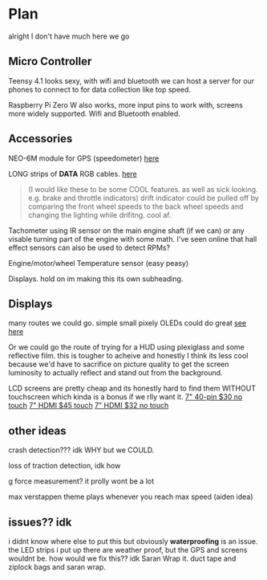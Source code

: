 # Plan

alright I don't have much here we go


## Micro Controller

Teensy 4.1 looks sexy, with wifi and bluetooth we can host a server for our phones to connect to for data collection like top speed.

Raspberry Pi Zero W also works, more input pins to work with, screens more widely supported. Wifi and Bluetooth enabled.


## Accessories

NEO-6M module for GPS (speedometer) [here](https://www.amazon.com/Microcontroller-Compatible-Sensitivity-Navigation-Positioning/dp/B07P8YMVNT?th=1)

LONG strips of **DATA** RGB cables.  [here](https://www.amazon.com/ALITOVE-Addressable-Programmable-Waterproof-Raspberry/dp/B0CDQ2LDQH?th=1)
> (I would like these to be some COOL features. as well as sick looking. e.g. brake and throttle indicators)
> drift indicator could be pulled off by comparing the front wheel speeds to the back wheel speeds and changing the lighting while drifitng. cool af.

Tachometer using IR sensor on the main engine shaft (if we can) or any visable turning part of the engine with some math. I've seen online that hall effect sensors can also be used to detect RPMs?

Engine/motor/wheel Temperature sensor (easy peasy)

Displays. hold on im making this its own subheading.

## Displays

many routes we could go. simple small pixely OLEDs could do great [see here](https://youtu.be/gKuJxjxNP-k?t=255)

Or we could go the route of trying for a HUD using plexiglass and some reflective film. this is tougher to acheive and honestly I think its less cool because we'd have to sacrifice on picture quality to get the screen luminosity to actually reflect and stand out from the background.

LCD screens are pretty cheap and its honestly hard to find them WITHOUT touchscreen which kinda is a bonus if we rlly want it. [7" 40-pin $30 no touch](https://www.adafruit.com/product/2353) [7" HDMI $45 touch](https://www.amazon.com/Hakeeta-Capacitive-Independent-Backlight-Interface/dp/B0868P3KS8?source=ps-sl-shoppingads-lpcontext&ref_=fplfs&psc=1&smid=A378IDEIN3R157) [7" HDMI $32 no touch](https://www.ebay.com/itm/195874025131?chn=ps&mkevt=1&mkcid=28)

## other ideas

crash detection??? idk WHY but we COULD.

loss of traction detection, idk how 

g force measurement? it prolly wont be a lot 

max verstappen theme plays whenever you reach max speed (aiden idea)



## issues?? idk

i didnt know where else to put this but obviously **waterproofing** is an issue. the LED strips i put up there are weather proof, but the GPS and screens wouldnt be. how would we fix this?? idk Saran Wrap it. duct tape and ziplock bags and saran wrap.



